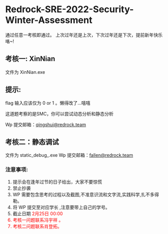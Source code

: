 # Redrock-SRE-2022-Security-Winter-Assessment

通过任意一考核即通过。
上次过年还是上次，下次过年还是下次，提前新年快乐咯~!

## 考核一: XinNian
文件为 XinNian.exe
## 提示:
flag 输入应该仅为 0 or 1 。懒得改了...嘻嘻

这道题考察的是SMC，你可以尝试动态分析和静态分析

Wp 提交邮箱：qingshui@redrock.team
 ## 考核二：静态调试

文件为 static_debug_.exe
Wp 提交邮箱：fallen@redrock.team
### 注意事项:
1. 提示会在逢年过节的日子给出，大家不要惊慌
2. 禁止抄袭
3. WP 需要包含思考的过程以及截图,不准意识流和文字流,实践科学,扎不多得勒。
4. 将 WP 提交至对应学长 ,注意要带上自己的学号。
5. 截止日期 <font color =red > 2月25日 00:00  <font>
6. 考核一问题联系冯宇祥 。
7. 考核二问题联系肖登拓。


